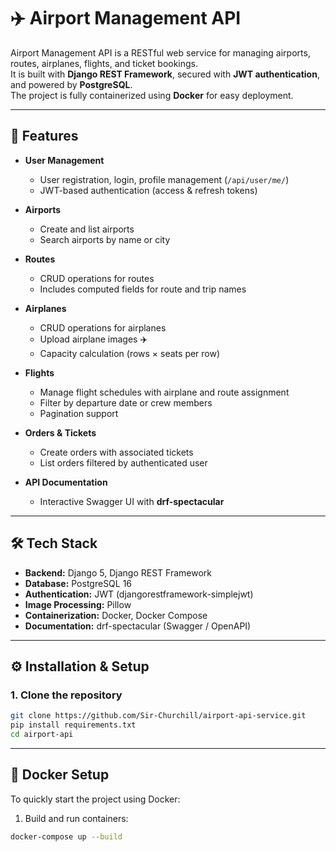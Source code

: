 # ✈️ Airport Management API

Airport Management API is a RESTful web service for managing airports, routes, airplanes, flights, and ticket bookings.  
It is built with **Django REST Framework**, secured with **JWT authentication**, and powered by **PostgreSQL**.  
The project is fully containerized using **Docker** for easy deployment.

---

## 🌟 Features

- **User Management**
  - User registration, login, profile management (`/api/user/me/`)
  - JWT-based authentication (access & refresh tokens)

- **Airports**
  - Create and list airports
  - Search airports by name or city

- **Routes**
  - CRUD operations for routes
  - Includes computed fields for route and trip names

- **Airplanes**
  - CRUD operations for airplanes
  - Upload airplane images ✈️
  - Capacity calculation (rows × seats per row)

- **Flights**
  - Manage flight schedules with airplane and route assignment
  - Filter by departure date or crew members
  - Pagination support

- **Orders & Tickets**
  - Create orders with associated tickets
  - List orders filtered by authenticated user

- **API Documentation**
  - Interactive Swagger UI with **drf-spectacular**

---

## 🛠️ Tech Stack

- **Backend:** Django 5, Django REST Framework  
- **Database:** PostgreSQL 16  
- **Authentication:** JWT (djangorestframework-simplejwt)  
- **Image Processing:** Pillow  
- **Containerization:** Docker, Docker Compose  
- **Documentation:** drf-spectacular (Swagger / OpenAPI)  

---

## ⚙️ Installation & Setup

### 1. Clone the repository
```bash
git clone https://github.com/Sir-Churchill/airport-api-service.git
pip install requirements.txt
cd airport-api
```
---
## 🐳 Docker Setup

To quickly start the project using Docker:

1. Build and run containers:

```bash
docker-compose up --build